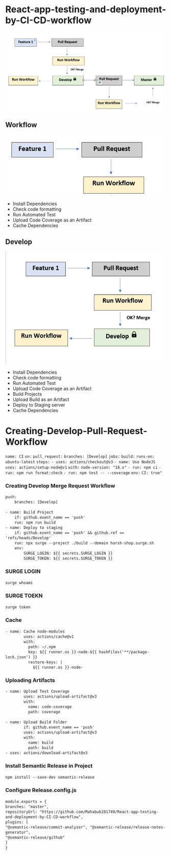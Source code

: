 # React-app-testing-and-deployment-by-CI-CD-workflow

<img src="Workflow.png">

## Workflow

<img src="Workflow2.png">

- Install Dependencies
- Check code formatting
- Run Automated Test
- Upload Code Coverage as an Artifact
- Cache Dependencies

## Develop

<img src="Develop.png">

- Install Dependencies
- Check code formatting
- Run Automated Test
- Upload Code Coverage as an Artifact
- Build Projects
- Upload Build as an Artifact
- Deploy to Staging server
- Cache Dependencies

# Creating-Develop-Pull-Request-Workflow

`name: CI`
`on:`
`pull_request:`
`branches: [Develop]`
`jobs:`
`build:`
`runs-on: ubuntu-latest`
`steps:`
`- uses: actions/checkout@v3`
`- name: Use NodeJS`
`uses: actions/setup-node@v1`
`with:`
`node-version: "18.x"`
`- run: npm ci`
`- run: npm run format:check`
`- run: npm test -- --coverage`
`env:`
`CI: true"`

### Creating Develop Merge Request Workflow

```
push:
    branches: [Develop]

- name: Build Project
    if: github.event_name == 'push'
    run: npm run build
- name: Deploy to staging
    if: github.event_name == 'push' && github.ref == 'refs/heads/Develop'
    run: npx surge --project ./build --domain harsh-shop.surge.sh
    env:
        SURGE_LOGIN: ${{ secrets.SURGE_LOGIN }}
        SURGE_TOKEN: ${{ secrets.SURGE_TOKEN }}

```

### SURGE LOGIN

`surge whoami`

### SURGE TOEKN

`surge token`

### Cache

```
- name: Cache node-modules
        uses: actions/cache@v1
        with:
          path: ~/.npm
          key: ${{ runner.os }}-node-${{ hashFiles('**/package-lock.json') }}
          restore-keys: |
            ${{ runner.os }}-node-

```

### Uploading Artifacts

```
- name: Upload Test Coverage
        uses: actions/upload-artifact@v3
        with:
          name: code-coverage
          path: coverage

- name: Upload Build Folder
        if: github.event_name == 'push'
        uses: actions/upload-artifact@v3
        with:
          name: build
          path: build
- uses: actions/download-artifact@v3

```

### Install Semantic Release in Project

`npm install --save-dev semantic-release`

### Configure Release.config.js

```
module.exports = {
branches: "master",
repositoryUrl: "https://github.com/Mahabub281749/React-app-testing-and-deployment-by-CI-CD-workflow",
plugins: [
"@semantic-release/commit-analyzer", "@semantic-release/release-notes-generator",
"@semantic-release/github"
]
}
```
